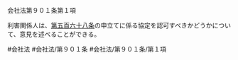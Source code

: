 会社法第９０１条第１項

利害関係人は、[第五百六十八条](会社法＿＿＿＿第５６８条)の申立てに係る協定を認可すべきかどうかについて、意見を述べることができる。

#会社法
#会社法/第９０１条
#会社法/第９０１条/第１項
